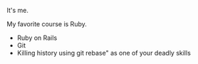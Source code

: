 It's me.

My favorite course is Ruby.

* Ruby on Rails
* Git
* Killing history using git rebase" as one of your deadly skills